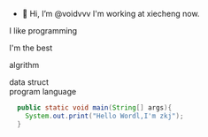 - 👋 Hi, I’m @voidvvv
I'm working at xiecheng now.


I like programming

I'm the best

algrithm  

data struct  
program language

```java
  public static void main(String[] args){
    System.out.print("Hello Wordl,I'm zkj");
  }
```
<!---
voidvvv/voidvvv is a ✨ special ✨ repository because its `README.md` (this file) appears on your GitHub profile.
You can click the Preview link to take a look at your changes.
--->
